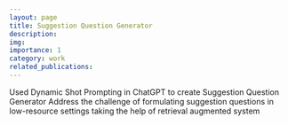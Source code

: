 ```yaml
---
layout: page
title: Suggestion Question Generator
description: 
img: 
importance: 1
category: work
related_publications: 
---
```


Used Dynamic Shot Prompting in ChatGPT to create Suggestion Question Generator
Address the challenge of formulating suggestion questions in low-resource settings taking the help
of retrieval augmented system